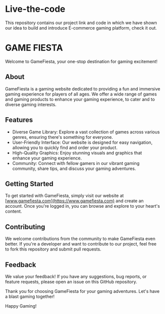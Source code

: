 # Live-the-code
This repository contains our project link and code in which we have shown our idea to build and introduce  E-commerce gaming platform, check it out.

# GAME FIESTA

Welcome to GameFiesta, your one-stop destination for gaming excitement!

## About

GameFiesta is a gaming website dedicated to providing a fun and immersive gaming experience for players of all ages. We offer a wide range of games and gaming products to enhance your gaming experience, to cater and to diverse gaming interests.

## Features

- Diverse Game Library: Explore a vast collection of games across various genres, ensuring there's something for everyone.
- User-Friendly Interface: Our website is designed for easy navigation, allowing you to quickly find and order your product.
- High-Quality Graphics: Enjoy stunning visuals and graphics that enhance your gaming experience.
- Community: Connect with fellow gamers in our vibrant gaming community, share tips, and discuss your gaming adventures.

## Getting Started

To get started with GameFiesta, simply visit our website at [www.gamefiesta.com](https://www.gamefiesta.com) and create an account. Once you're logged in, you can browse and explore to your heart's content.

## Contributing

We welcome contributions from the community to make GameFiesta even better. If you're a developer and want to contribute to our project, feel free to fork this repository and submit pull requests.

## Feedback

We value your feedback! If you have any suggestions, bug reports, or feature requests, please open an issue on this GitHub repository.


Thank you for choosing GameFiesta for your gaming adventures. Let's have a blast gaming together!

Happy Gaming!

